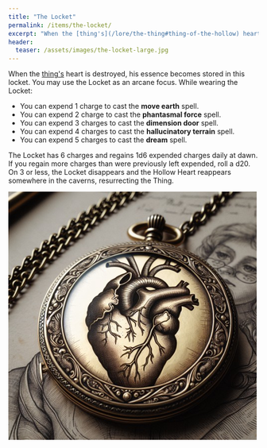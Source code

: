 ```yaml
---
title: "The Locket"
permalink: /items/the-locket/
excerpt: "When the [thing's](/lore/the-thing#thing-of-the-hollow) heart is destroyed, his essence becomes stored in this locket."
header:
  teaser: /assets/images/the-locket-large.jpg
---
```


When the [thing's](/lore/the-thing#thing-of-the-hollow) heart is destroyed, his essence becomes stored in this locket. You may use the Locket as an arcane focus. While wearing the Locket:

- You can expend 1 charge to cast the **move earth** spell.
- You can expend 2 charge to cast the **phantasmal force** spell.
- You can expend 3 charges to cast the **dimension door** spell.
- You can expend 4 charges to cast the **hallucinatory terrain** spell.
- You can expend 5 charges to cast the **dream** spell.

The Locket has 6 charges and regains 1d6 expended charges daily at dawn. If you regain more charges than were previously left expended, roll a d20. On 3 or less, the Locket disappears and the Hollow Heart reappears somewhere in the caverns, resurrecting the Thing.

[![the locket](../../assets/images/the-locket.jpg)](../../assets/images/the-locket.png)
